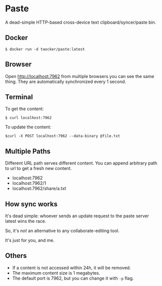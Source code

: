 # Paste

A dead-simple HTTP-based cross-device text clipboard/syncer/paste bin.

## Docker

```shell-session
$ docker run -d taocker/paste:latest
```

## Browser

Open <http://localhost:7962>
from multiple browsers you can see the same thing.
They are automatically synchronized every 1 second.

## Terminal

To get the content:

```shell-session
$ curl localhost:7962
```

To update the content:

```shell-session
$curl -X POST localhost:7962 --data-binary @file.txt
```

## Multiple Paths

Different URL path serves different content.
You can append arbitrary path to url to get a fresh new content.

* localhost:7962
* localhost:7962/1
* localhost:7962/share/a.txt

## How sync works

It's dead simple:
whoever sends an update request to the paste server latest wins the race.

So, it's *not* an alternative to any collaborate-editing tool.

It's just for you, and me.

## Others

* If a content is not accessed within 24h, it will be removed.
* The maximum content size is 1 megabytes.
* The default port is 7962, but you can change it with `-p` flag.

